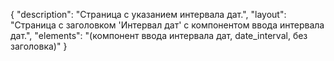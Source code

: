 {
"description": "Страница с указанием интервала дат.",
"layout": "Страница с заголовком 'Интервал дат' с компонентом ввода интервала дат.",
"elements": "(компонент ввода интервала дат, date_interval, без заголовка)"
}